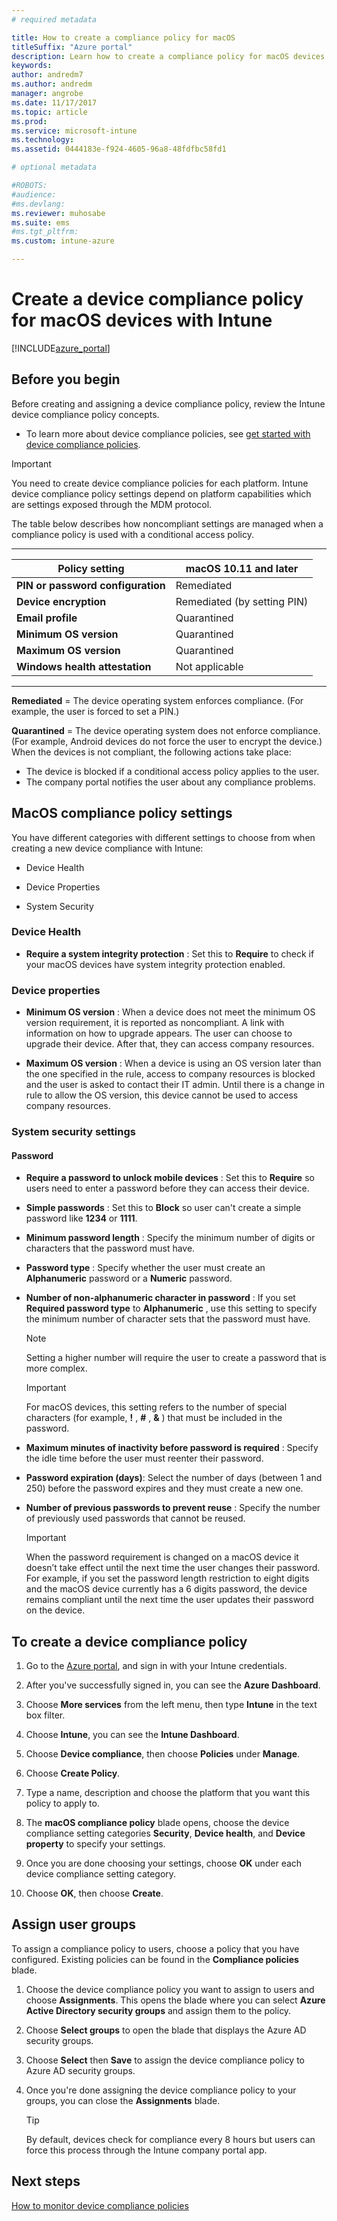 ```yaml
---
# required metadata

title: How to create a compliance policy for macOStitleSuffix: "Azure portal"
description: Learn how to create a compliance policy for macOS devices."
keywords:
author: andredm7
ms.author: andredm
manager: angrobe
ms.date: 11/17/2017
ms.topic: article
ms.prod:
ms.service: microsoft-intune
ms.technology:
ms.assetid: 0444183e-f924-4605-96a8-48fdfbc58fd1

# optional metadata

#ROBOTS:
#audience:
#ms.devlang:
ms.reviewer: muhosabe
ms.suite: ems
#ms.tgt_pltfrm:
ms.custom: intune-azure

---
```


# Create a device compliance policy for macOS devices with Intune


[!INCLUDE[azure_portal](./includes/azure_portal.md)]

## Before you begin

Before creating and assigning a device compliance policy, review the Intune device compliance policy concepts.

- To learn more about device compliance policies, see [get started with device compliance policies](device-compliance.md).

> [!IMPORTANT]
> You need to create device compliance policies for each platform. Intune device compliance policy settings depend on platform capabilities which are settings exposed through the MDM protocol.

The table below describes how noncompliant settings are managed when a compliance policy is used with a conditional access policy.

-------------------------------


| **Policy setting** | **macOS 10.11 and later** |
| --- | --- |
| **PIN or password configuration** | Remediated |   
| **Device encryption** | Remediated (by setting PIN) |
| **Email profile** | Quarantined |
|**Minimum OS version** | Quarantined |
| **Maximum OS version** | Quarantined |  
| **Windows health attestation** | Not applicable |  
----------------------------


**Remediated** = The device operating system enforces compliance. (For example, the user is forced to set a PIN.)

**Quarantined** = The device operating system does not enforce compliance. (For example, Android devices do not force the user to encrypt the device.) When the devices is not compliant, the following actions take place:

- The device is blocked if a conditional access policy applies to the user.
- The company portal notifies the user about any compliance problems.

## MacOS compliance policy settings

You have different categories with different settings to choose from when creating a new device compliance with Intune:

- Device Health

- Device Properties

- System Security

### Device Health

- **Require a system integrity protection** : Set this to **Require** to check if your macOS devices have system integrity protection enabled.

### Device properties

- **Minimum OS version** : When a device does not meet the minimum OS version requirement, it is reported as noncompliant. A link with information on how to upgrade appears. The user can choose to upgrade their device. After that, they can access company resources.

- **Maximum OS version** : When a device is using an OS version later than the one specified in the rule, access to company resources is blocked and the user is asked to contact their IT admin. Until there is a change in rule to allow the OS version, this device cannot be used to access company resources.

### System security settings

#### Password

- **Require a password to unlock mobile devices** : Set this to **Require** so users need to enter a password before they can access their device.

- **Simple passwords** : Set this to **Block** so user can't create a simple password like **1234** or **1111**.

- **Minimum password length** : Specify the minimum number of digits or characters that the password must have.

- **Password type** : Specify whether the user must create an **Alphanumeric** password or a **Numeric** password.

- **Number of non-alphanumeric character in password** : If you set **Required password type** to **Alphanumeric** , use this setting to specify the minimum number of character sets that the password must have. 

	> [!NOTE]
	> Setting a higher number will require the user to create a password that is more complex.

	> [!IMPORTANT]
	> For macOS devices, this setting refers to the number of special characters (for example, **!** , **#** , **&amp;** ) that must be included in the password.

- **Maximum minutes of inactivity before password is required** : Specify the idle time before the user must reenter their password.

- **Password expiration (days)**: Select the number of days (between 1 and 250) before the password expires and they must create a new one.

- **Number of previous passwords to prevent reuse** : Specify the number of previously used passwords that cannot be reused.

	> [!IMPORTANT]
	> When the password requirement is changed on a macOS device it doesn’t take effect until the next time the user changes their password. For example, if you set the password length restriction to eight digits and the macOS device currently has a 6 digits password, the device remains compliant until the next time the user updates their password on the device.

## To create a device compliance policy

1. Go to the [Azure portal](https://portal.azure.com), and sign in with your Intune credentials.

2. After you've successfully signed in, you can see the **Azure Dashboard**.

3. Choose **More services** from the left menu, then type **Intune** in the text box filter.

4. Choose **Intune**, you can see the **Intune Dashboard**.

5. Choose **Device compliance**, then choose **Policies** under **Manage**.

6. Choose **Create Policy**.

7. Type a name, description and choose the platform that you want this policy to apply to.

8. The **macOS compliance policy** blade opens, choose the device compliance setting categories **Security**, **Device health**, and **Device property** to specify your settings.

10. Once you are done choosing your settings, choose **OK** under each device compliance setting category.

11. Choose **OK**, then choose **Create**.

## Assign user groups

To assign a compliance policy to users, choose a policy that you have configured. Existing policies can be found in the **Compliance policies** blade.

1. Choose the device compliance policy you want to assign to users and choose **Assignments**. This opens the blade where you can select **Azure Active Directory security groups** and assign them to the policy.

2. Choose **Select groups** to open the blade that displays the Azure AD security groups.

3. Choose **Select** then **Save** to assign the device compliance policy to Azure AD security groups.

4. Once you're done assigning the device compliance policy to your groups, you can close the **Assignments** blade.

	> [!TIP]
	> By default, devices check for compliance every 8 hours but users can force this process through the Intune company portal app.

## Next steps

[How to monitor device compliance policies](compliance-policy-monitor.md)

